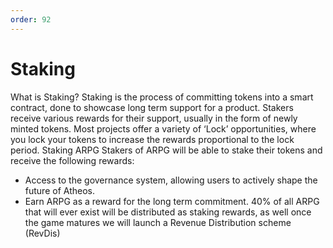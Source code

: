 ```yaml
---
order: 92
---
```


# Staking
What is Staking? Staking is the process of committing tokens into a smart contract, done to showcase long term support for a product. Stakers receive various rewards for their support, usually in the form of newly minted tokens. Most projects offer a variety of ‘Lock’ opportunities, where you lock your tokens to increase the rewards proportional to the lock period. Staking ARPG Stakers of ARPG will be able to stake their tokens and receive the following rewards:
- Access to the governance system, allowing users to actively shape the future of Atheos.
- Earn ARPG as a reward for the long term commitment. 40% of all ARPG that will ever exist will be distributed as staking rewards, as well once the game matures we will launch a Revenue Distribution scheme (RevDis)


